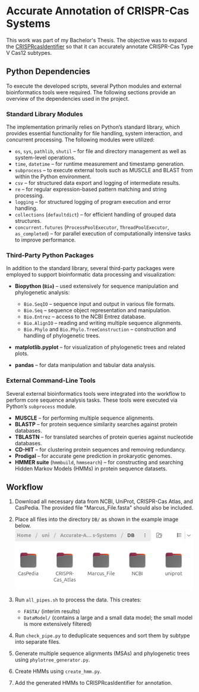 # Accurate Annotation of CRISPR-Cas Systems

This work was part of my Bachelor's Thesis. The objective was to expand the [CRISPRcasIdentifier](https://github.com/BackofenLab/CRISPRcasIdentifier) so that it can accurately annotate CRISPR-Cas Type V Cas12 subtypes.

## Python Dependencies

To execute the developed scripts, several Python modules and external bioinformatics tools were required. The following sections provide an overview of the dependencies used in the project.

### Standard Library Modules

The implementation primarily relies on Python’s standard library, which provides essential functionality for file handling, system interaction, and concurrent processing. The following modules were utilized:

* `os`, `sys`, `pathlib`, `shutil` – for file and directory management as well as system-level operations.
* `time`, `datetime` – for runtime measurement and timestamp generation.
* `subprocess` – to execute external tools such as MUSCLE and BLAST from within the Python environment.
* `csv` – for structured data export and logging of intermediate results.
* `re` – for regular expression-based pattern matching and string processing.
* `logging` – for structured logging of program execution and error handling.
* `collections` (`defaultdict`) – for efficient handling of grouped data structures.
* `concurrent.futures` (`ProcessPoolExecutor`, `ThreadPoolExecutor`, `as_completed`) – for parallel execution of computationally intensive tasks to improve performance.

### Third-Party Python Packages

In addition to the standard library, several third-party packages were employed to support bioinformatic data processing and visualization:

* **Biopython (`Bio`)** – used extensively for sequence manipulation and phylogenetic analysis:

  * `Bio.SeqIO` – sequence input and output in various file formats.
  * `Bio.Seq` – sequence object representation and manipulation.
  * `Bio.Entrez` – access to the NCBI Entrez database.
  * `Bio.AlignIO` – reading and writing multiple sequence alignments.
  * `Bio.Phylo` and `Bio.Phylo.TreeConstruction` – construction and handling of phylogenetic trees.
* **matplotlib.pyplot** – for visualization of phylogenetic trees and related plots.
* **pandas** – for data manipulation and tabular data analysis.

### External Command-Line Tools

Several external bioinformatics tools were integrated into the workflow to perform core sequence analysis tasks. These tools were executed via Python’s `subprocess` module.

* **MUSCLE** – for performing multiple sequence alignments.
* **BLASTP** – for protein sequence similarity searches against protein databases.
* **TBLASTN** – for translated searches of protein queries against nucleotide databases.
* **CD-HIT** – for clustering protein sequences and removing redundancy.
* **Prodigal** – for accurate gene prediction in prokaryotic genomes.
* **HMMER suite** (`hmmbuild`, `hmmsearch`) – for constructing and searching Hidden Markov Models (HMMs) in protein sequence datasets.

## Workflow

1. Download all necessary data from NCBI, UniProt, CRISPR-Cas Atlas, and CasPedia. The provided file "Marcus_File.fasta" should also be included.
2. Place all files into the directory `DB/` as shown in the example image below.
   ![Folder structure example](image.png)
3. Run `all_pipes.sh` to process the data. This creates:

   * `FASTA/` (interim results)
   * `DataModel/` (contains a large and a small data model; the small model is more extensively filtered)
4. Run `check_pipe.py` to deduplicate sequences and sort them by subtype into separate files.
5. Generate multiple sequence alignments (MSAs) and phylogenetic trees using `phylotree_generator.py`.
6. Create HMMs using `create_hmm.py`.
7. Add the generated HMMs to CRISPRcasIdentifier for annotation.
